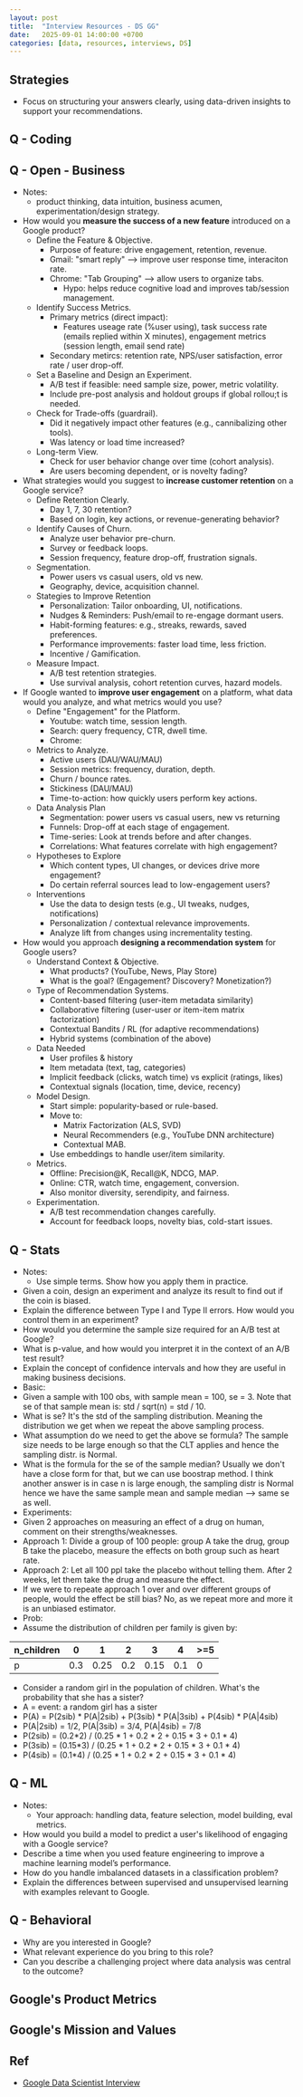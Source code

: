 ```yaml
---
layout: post
title:  "Interview Resources - DS GG"
date:   2025-09-01 14:00:00 +0700
categories: [data, resources, interviews, DS]
---
```


## Strategies
* Focus on structuring your answers clearly, using data-driven insights to support your recommendations.

## Q - Coding

## Q - Open - Business
* Notes:
  * product thinking, data intuition, business acumen, experimentation/design strategy. 
* How would you **measure the success of a new feature** introduced on a Google product?
  * Define the Feature & Objective.
    * Purpose of feature: drive engagement, retention, revenue.
    * Gmail: "smart reply" --> improve user response time, interaciton rate.
    * Chrome: "Tab Grouping" --> allow users to organize tabs.
      * Hypo: helps reduce cognitive load and improves tab/session management. 
  * Identify Success Metrics.
    * Primary metrics (direct impact):
      * Features useage rate (%user using), task success rate (emails replied within X minutes), engagement metrics (session length, email send rate)
    * Secondary metircs: retention rate, NPS/user satisfaction, error rate / user drop-off. 
  * Set a Baseline and Design an Experiment.
    * A/B test if feasible: need sample size, power, metric volatility.
    * Include pre-post analysis and holdout groups if global rollou;t is needed.  
  * Check for Trade-offs (guardrail).
    * Did it negatively impact other features (e.g., cannibalizing other tools).
    * Was latency or load time increased? 
  * Long-term View.
    * Check for user behavior change over time (cohort analysis).
    * Are users becoming dependent, or is novelty fading?
* What strategies would you suggest to **increase customer retention** on a Google service?
  * Define Retention Clearly.
    * Day 1, 7, 30 retention?
    * Based on login, key actions, or revenue-generating behavior? 
  * Identify Causes of Churn.
    * Analyze user behavior pre-churn.
    * Survey or feedback loops.
    * Session frequency, feature drop-off, frustration signals. 
  * Segmentation.
    * Power users vs casual users, old vs new.
    * Geography, device, acquisition channel. 
  * Stategies to Improve Retention
    * Personalization: Tailor onboarding, UI, notifications.
    * Nudges & Reminders: Push/email to re-engage dormant users.
    * Habit-forming features: e.g., streaks, rewards, saved preferences.
    * Performance improvements: faster load time, less friction.
    * Incentive / Gamification. 
  * Measure Impact.
    * A/B test retention strategies.
    * Use survival analysis, cohort retention curves, hazard models. 
* If Google wanted to **improve user engagement** on a platform, what data would you analyze, and what metrics would you use?
  * Define "Engagement" for the Platform.
    * Youtube: watch time, session length.
    * Search: query frequency, CTR, dwell time.
    * Chrome: 
  * Metrics to Analyze.
    * Active users (DAU/WAU/MAU)
    * Session metrics: frequency, duration, depth.
    * Churn / bounce rates.
    * Stickiness (DAU/MAU)
    * Time-to-action: how quickly users perform key actions. 
  * Data Analysis Plan
    * Segmentation: power users vs casual users, new vs returning
    * Funnels: Drop-off at each stage of engagement.
    * Time-series: Look at trends before and after changes.
    * Correlations: What features correlate with high engagement?
  * Hypotheses to Explore
    * Which content types, UI changes, or devices drive more engagement?
    * Do certain referral sources lead to low-engagement users? 
  * Interventions
    * Use the data to design tests (e.g., UI tweaks, nudges, notifications)
    * Personalization / contextual relevance improvements.
    * Analyze lift from changes using incrementality testing. 
* How would you approach **designing a recommendation system** for Google users?
   * Understand Context & Objective.
     * What products? (YouTube, News, Play Store)
     * What is the goal? (Engagement? Discovery? Monetization?) 
   * Type of Recommendation Systems.
     * Content-based filtering (user-item metadata similarity)
     * Collaborative filtering (user-user or item-item matrix factorization)
     * Contextual Bandits / RL (for adaptive recommendations)
     * Hybrid systems (combination of the above) 
   * Data Needed
     * User profiles & history
     * Item metadata (text, tag, categories)
     * Implicit feedback (clicks, watch time) vs explicit (ratings, likes)
     * Contextual signals (location, time, device, recency) 
   * Model Design.
     * Start simple: popularity-based or rule-based.
     * Move to:
       * Matrix Factorization (ALS, SVD)
       * Neural Recommenders (e.g., YouTube DNN architecture)
       * Contextual MAB.
     * Use embeddings to handle user/item similarity.  
   * Metrics.
     * Offline: Precision@K, Recall@K, NDCG, MAP.
     * Online: CTR, watch time, engagement, conversion.
     * Also monitor diversity, serendipity, and fairness. 
   * Experimentation.
     * A/B test recommendation changes carefully.
     * Account for feedback loops, novelty bias, cold-start issues. 


## Q - Stats
* Notes:
  * Use simple terms. Show how you apply them in practice. 
* Given a coin, design an experiment and analyze its result to find out if the coin is biased.
* Explain the difference between Type I and Type II errors. How would you control them in an experiment?
* How would you determine the sample size required for an A/B test at Google?
* What is p-value, and how would you interpret it in the context of an A/B test result?
* Explain the concept of confidence intervals and how they are useful in making business decisions.
* Basic:
 * Given a sample with 100 obs, with sample mean = 100, se = 3. Note that se of that sample mean is: std / sqrt(n) = std / 10.
  * What is se? It's the std of the sampling distribution. Meaning the distribution we get when we repeat the above sampling process.
  * What assumption do we need to get the above se formula? The sample size needs to be large enough so that the CLT applies and hence the sampling distr. is Normal.
  * What is the formula for the se of the sample median? Usually we don't have a close form for that, but we can use boostrap method. I think another answer is in case n is large enough, the sampling distr is Normal hence we have the same sample mean and sample median --> same se as well.
* Experiments:
 * Given 2 approaches on measuring an effect of a drug on human, comment on their strengths/weaknesses.
  * Approach 1: Divide a group of 100 people: group A take the drug, group B take the placebo, measure the effects on both group such as heart rate.
  * Approach 2: Let all 100 ppl take the placebo without telling them. After 2 weeks, let them take the drug and measure the effect.
 * If we were to repeate approach 1 over and over different groups of people, would the effect be still bias? No, as we repeat more and more it is an unbiased estimator.
* Prob:
 * Assume the distribution of children per family is given by: 

| n_children | 0 | 1 | 2 | 3 | 4 | >=5 |
|---|---|---|---|---|---|---|
| p | 0.3 | 0.25 | 0.2 | 0.15 | 0.1 | 0 |

 * Consider a random girl in the population of children. What's the probability that she has a sister?
  * A = event: a random girl has a sister
  * P(A) = P(2sib) * P(A|2sib) + P(3sib) * P(A|3sib) + P(4sib) * P(A|4sib)
  * P(A|2sib) = 1/2, P(A|3sib) = 3/4, P(A|4sib) = 7/8
  * P(2sib) = (0.2*2) / (0.25 * 1 + 0.2 * 2 + 0.15 * 3 + 0.1 * 4)
  * P(3sib) = (0.15*3) / (0.25 * 1 + 0.2 * 2 + 0.15 * 3  + 0.1 * 4)
  * P(4sib) = (0.1*4) / (0.25 * 1 + 0.2 * 2 + 0.15 * 3  + 0.1 * 4) 


## Q - ML
* Notes:
  * Your approach: handling data, feature selection, model building, eval metrics. 
* How would you build a model to predict a user's likelihood of engaging with a Google service?
* Describe a time when you used feature engineering to improve a machine learning model’s performance.
* How do you handle imbalanced datasets in a classification problem?
* Explain the differences between supervised and unsupervised learning with examples relevant to Google.

## Q - Behavioral
* Why are you interested in Google?
* What relevant experience do you bring to this role?
* Can you describe a challenging project where data analysis was central to the outcome?

## Google's Product Metrics

## Google's Mission and Values

## Ref
* [Google Data Scientist Interview](https://www.datainterview.com/blog/google-data-scientist-interview)
